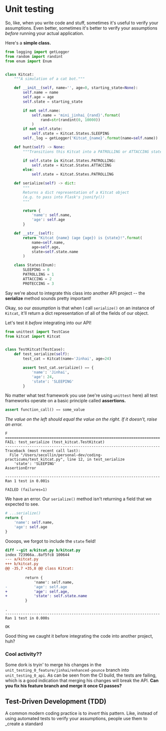 # Unit testing
So, like, when you write code and stuff, sometimes it's useful to verify your assumptions. Even better, sometimes it's better to verify your assumptions _before_ running your actual application.

Here's a **simple class.**

```python
from logging import getLogger
from random import randint
from enum import Enum


class Kitcat:
    """A simulation of a cat bot."""

    def __init__(self, name='', age=0, starting_state=None):
        self.name = name
        self.age = age
        self.state = starting_state

        if not self.name:
            self.name = 'mini_jinhai_{rand}'.format(
                rand=str(randint(0, 10000))
            )
        if not self.state:
            self.state = Kitcat.States.SLEEPING
        self._log = getLogger('Kitcat_{name}'.format(name=self.name))

    def hunt(self) -> None:
        """Transitions this Kitcat into a PATROLLING or ATTACCING state."""

        if self.state is Kitcat.States.PATROLLING:
            self.state = Kitcat.States.ATTACCING
        else:
            self.state = Kitcat.States.PATROLLING

    def serialize(self) -> dict:
        """
        Returns a dict representation of a Kitcat object
        (e.g. to pass into Flask's jsonify())
        """

        return {
            'name': self.name,
            'age': self.age
        }

    def __str__(self):
        return "Kitcat {name} (age {age}) is {state}!".format(
            name=self.name,
            age=self.age,
            state=self.state.name
        )

    class States(Enum):
        SLEEPING = 0
        PATROLLING = 1
        ATTACCING = 2
        PROTECCING = 3
```

Say we're about to integrate this class into another API project -- the **serialize** method sounds pretty important!

Okay, so our _assumption_ is that when I call `serialize()` on an instance of `Kitcat`, it'll return a dict representation of all of the fields of our object.

Let's test it _before_ integrating into our API!

```python
from unittest import TestCase
from kitcat import Kitcat


class TestKitcat(TestCase):
    def test_serialize(self):
        test_cat = Kitcat(name='Jinhai', age=24)

        assert test_cat.serialize() == {
            'name': 'Jinhai',
            'age': 24,
            'state': 'SLEEPING'
        }
```

No matter what test framework you use (we're using `unittest` here) all test frameworks operate on a basic principle called **assertions.**

```python
assert function_call() == some_value
```

_The value on the left should equal the value on the right. If it doesn't, raise an error._

```
F
======================================================================
FAIL: test_serialize (test_kitcat.TestKitcat)
----------------------------------------------------------------------
Traceback (most recent call last):
  File "/Users/secollin/personal-dev/coding-practicums/test_kitcat.py", line 12, in test_serialize
    'state': 'SLEEPING'
AssertionError

----------------------------------------------------------------------
Ran 1 test in 0.001s

FAILED (failures=1)
```

We have an error. Our `serialize()` method isn't returning a field that we expected to see.

```python
# ...serialize()
return {
    'name': self.name,
    'age': self.age
}
```

Oooops, we forgot to include the `state` field!

```diff
diff --git a/kitcat.py b/kitcat.py
index 723966a..8af5fc8 100644
--- a/kitcat.py
+++ b/kitcat.py
@@ -35,7 +35,8 @@ class Kitcat:
 
         return {
             'name': self.name,
-            'age': self.age
+            'age': self.age,
+            'state': self.state.name
         }
```

```
.
----------------------------------------------------------------------
Ran 1 test in 0.000s

OK
```

Good thing we caught it before integrating the code into another project, huh?

### Cool activity??
Some dork is tryin' to merge his changes in the `unit_testing_0_feature/jinhai/enhanced-pounce` branch into `unit_testing_0_api`. As can be seen from the CI build, the tests are failing, which is a good indication that merging his changes will break the API. **Can you fix his feature branch and merge it once CI passes?**

## Test-Driven Development (TDD)
A common modern coding practice is to _invert_ this pattern. Like, instead of using automated tests to verify your assumptions, people use them to _create a standard
